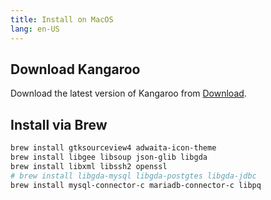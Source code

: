 ```yaml
---
title: Install on MacOS
lang: en-US
---
```


## Download Kangaroo

Download the latest version of Kangaroo from [Download](../download).


## Install via Brew
``` bash
brew install gtksourceview4 adwaita-icon-theme
brew install libgee libsoup json-glib libgda
brew install libxml libssh2 openssl
# brew install libgda-mysql libgda-postgtes libgda-jdbc
brew install mysql-connector-c mariadb-connector-c libpq
```
